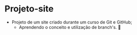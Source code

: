 # Projeto-site
- Projeto de um site criado durante um curso de Git e GitHub;
   * Aprendendo o conceito e utilização de branch's. 🌳
